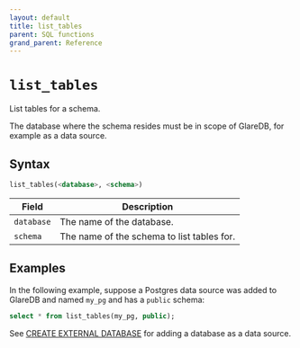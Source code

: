 ```yaml
---
layout: default
title: list_tables
parent: SQL functions
grand_parent: Reference
---
```


# `list_tables`

List tables for a schema.

The database where the schema resides must be in scope of GlareDB, for example
as a data source.

## Syntax

```sql
list_tables(<database>, <schema>)
```

| Field      | Description                                |
| ---------- | ------------------------------------------ |
| `database` | The name of the database.                  |
| `schema`   | The name of the schema to list tables for. |

## Examples

In the following example, suppose a Postgres data source was added to GlareDB
and named `my_pg` and has a `public` schema:

```sql
select * from list_tables(my_pg, public);
```

See [CREATE EXTERNAL DATABASE] for adding a database as a data source.

[CREATE EXTERNAL DATABASE]: /glaredb/sql-commands/create-external-database/
